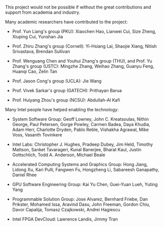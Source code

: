 This project would not be possible if without the great contributions and support from academia and industry.

Many academic researchers have contributed to the project:

+ Prof. Yun Liang's group (PKU): Xiaochen Hao, Lianwei Cui, Size Zheng, Xiuping Cui, Yunshan Jia

+ Prof. Zhiru Zhang's group (Cornell): Yi-Hsiang Lai, Shaojie Xiang, Nitish Srivastava, Brendan Sullivan

+ Prof. Wenguang Chen and Youhui Zhang's group (THU), and Prof. Yu Zhang's group (USTC): Mingzhe Zhang, Weihao Zhang, Guanyu Feng, Huanqi Cao, Zelin Tan

+ Prof. Jason Cong's group (UCLA): Jie Wang

+ Prof. Vivek Sarkar's group (GATECH): Prithayan Barua

+ Prof. Huiyang Zhou's group (NCSU): Abdullah-Al Kafi


Many Intel people have helped enabling the technology:

+ System Software Group: Geoff Lowney, John C. Kreatsoulas, Nithin George, Paul Petersen, Gorge Powley, Carmen Badea, Daya Khudia, Adam Herr, Charlotte Dryden, Pablo Reble, Vishakha Agrawal, Mike Voss, Vasanth Tovinkere

+ Intel Labs: Christopher J. Hughes, Pradeep Dubey, Jim Held, Timothy Mattson, Sanket Tavarageri,  Kunal Banerjee, Bharat Kaul, Justin Gottschlich, Todd A. Anderson, Michael Beale

+ Accelerated Computing Systems and Graphics Group: Hong Jiang, Lidong Xu, Kari Pulli, Fangwen Fu, Hongzheng Li, Sabareesh Ganapathy, Daniel Rhee

+ GPU Software Engineering Group: Kai Yu Chen, Guei-Yuan Lueh, Yuting Yang

+ Programmable Solution Group: Jose Alvarez, Bernhard Friebe, Dan Prikster, Mohamed Issa, Aravind Dasu, John Freeman, Gordon Chiu, Davor Capalija, Tomasz Czajkowski, Andrei Hagiescu

+ Intel FPGA DevCloud: Lawrence Landis, Jimmy Tran
